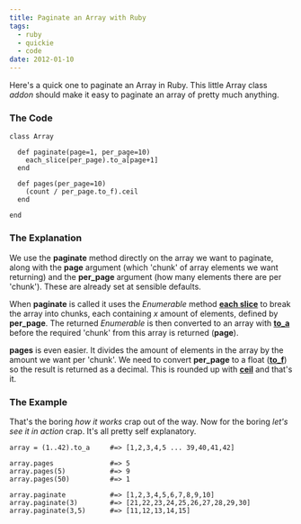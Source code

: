 ```yaml
---
title: Paginate an Array with Ruby
tags: 
  - ruby
  - quickie
  - code
date: 2012-01-10
---
```


Here's a quick one to paginate an Array in Ruby. This little Array class _addon_ should make it easy to paginate an array of pretty much anything.

### The Code

	class Array
	
	  def paginate(page=1, per_page=10)
	    each_slice(per_page).to_a[page+1]
	  end
	
	  def pages(per_page=10)
	    (count / per_page.to_f).ceil
	  end
	
	end

### The Explanation

We use the **paginate** method directly on the array we want to paginate, along with the **page** argument (which 'chunk' of array elements we want returning) and the **per_page** argument (how many elements there are per 'chunk'). These are already set at sensible defaults.

When **paginate** is called it uses the _Enumerable_ method **[each slice](http://ruby-doc.org/core-1.9.3/Enumerable.html#method-i-each_slice)** to break the array into chunks, each containing _x_ amount of elements, defined by **per_page**. The returned _Enumerable_ is then converted to an array with **[to_a](http://ruby-doc.org/core-1.9.3/Enumerable.html#method-i-to_a)** before the required 'chunk' from this array is returned (**page**).

**pages** is even easier. It divides the amount of elements in the array by the amount we want per 'chunk'. We need to convert **per_page** to a float (**[to_f](http://ruby-doc.org/core-1.9.3/Fixnum.html#method-i-to_f)**) so the result is returned as a decimal. This is rounded up with **[ceil](http://ruby-doc.org/core-1.9.3/Integer.html#method-i-ceil)** and that's it.

### The Example

That's the boring _how it works_ crap out of the way. Now for the boring _let's see it in action_ crap. It's all pretty self explanatory.

	array = (1..42).to_a     #=> [1,2,3,4,5 ... 39,40,41,42]
	
	array.pages              #=> 5
	array.pages(5)           #=> 9
	array.pages(50)          #=> 1

	array.paginate           #=> [1,2,3,4,5,6,7,8,9,10]
	array.paginate(3)        #=> [21,22,23,24,25,26,27,28,29,30]
	array.paginate(3,5)      #=> [11,12,13,14,15]
	
